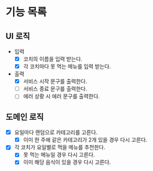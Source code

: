 # 기능 목록

## UI 로직

- 입력
  - [x] 코치의 이름을 입력 받는다.
  - [x] 각 코치마다 못 먹는 메뉴를 입력 받는다.
- 출력
  - [x] 서비스 시작 문구를 출력한다.
  - [ ] 서비스 종료 문구를 출력한다.
  - [ ] 에러 상황 시 에러 문구를 출력한다.

## 도메인 로직

- [x] 요일마다 랜덤으로 카테고리를 고른다.
  - [x] 이미 한 주에 같은 카테고리가 2개 있을 경우 다시 고른다.
- [x] 각 코치가 요일별로 먹을 메뉴를 추천한다.
  - [x] 못 먹는 메뉴일 경우 다시 고른다.
  - [x] 이미 해당 음식이 있을 경우 다시 고른다.
